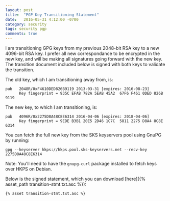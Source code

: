 ```yaml
---
layout: post
title:  "PGP Key Transitioning Statement"
date:   2016-05-31 4:12:00 -0700
category: security
tags: security pgp
comments: true
---
```


I am transitioning GPG keys from my previous 2048-bit RSA key to a new
4096-bit RSA key.  I prefer all new correspondance to be encrypted in the new
key, and will be making all signatures going forward with the new key. The transition document included below is signed with both keys to validate the
transition.

The old key, which I am transitioning away from, is:

```
pub   2048R/0xF4610DED826B9119 2013-03-31 [expires: 2016-08-23]
      Key fingerprint = 935C EFAB 782A 5EAB 45A2  67F6 F461 0DED 826B 9119
```

The new key, to which I am transitioning, is:

```
pub   4096R/0x2275D8A48C8E6314 2016-04-06 [expires: 2018-04-06]
      Key fingerprint = 9EDE B3B1 20E5 2D46 1C7C  5811 2275 D8A4 8C8E 6314
```

You can fetch the full new key from the SKS keyservers pool using GnuPG by running:

```
gpg --keyserver hkps://hkps.pool.sks-keyservers.net --recv-key 2275D8A48C8E6314 
```

Note: You'll need to have the `gnupg-curl` package installed to fetch keys over HKPS on Debian.

Below is the signed statement, which you can download [here]({% asset_path transition-stmt.txt.asc %}):

```
{% asset transition-stmt.txt.asc %}
```
